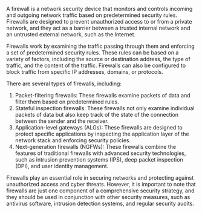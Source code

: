 A firewall is a network security device that monitors and controls incoming and outgoing network traffic based on predetermined security rules. Firewalls are designed to prevent unauthorized access to or from a private network, and they act as a barrier between a trusted internal network and an untrusted external network, such as the Internet.

Firewalls work by examining the traffic passing through them and enforcing a set of predetermined security rules. These rules can be based on a variety of factors, including the source or destination address, the type of traffic, and the content of the traffic. Firewalls can also be configured to block traffic from specific IP addresses, domains, or protocols.

There are several types of firewalls, including:

1. Packet-filtering firewalls: These firewalls examine packets of data and filter them based on predetermined rules.
2. Stateful inspection firewalls: These firewalls not only examine individual packets of data but also keep track of the state of the connection between the sender and the receiver.
3. Application-level gateways (ALGs): These firewalls are designed to protect specific applications by inspecting the application layer of the network stack and enforcing security policies.
4. Next-generation firewalls (NGFWs): These firewalls combine the features of traditional firewalls with advanced security technologies, such as intrusion prevention systems (IPS), deep packet inspection (DPI), and user identity management.

Firewalls play an essential role in securing networks and protecting against unauthorized access and cyber threats. However, it is important to note that firewalls are just one component of a comprehensive security strategy, and they should be used in conjunction with other security measures, such as antivirus software, intrusion detection systems, and regular security audits.